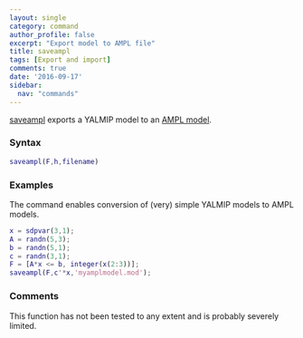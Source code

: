 ```yaml
---
layout: single
category: command
author_profile: false
excerpt: "Export model to AMPL file"
title: saveampl
tags: [Export and import]
comments: true
date: '2016-09-17'
sidebar:
  nav: "commands"
---
```


[saveampl](/command/saveampl) exports a YALMIP model to an [AMPL model](http://www.ampl.com).

### Syntax

````matlab
saveampl(F,h,filename)
````

### Examples

The command enables conversion of (very) simple YALMIP models to AMPL models.

````matlab
x = sdpvar(3,1);
A = randn(5,3);
b = randn(5,1);
c = randn(3,1);
F = [A*x <= b, integer(x(2:3))];
saveampl(F,c'*x,'myamplmodel.mod');
````

### Comments

This function has not been tested to any extent and is probably severely limited.

